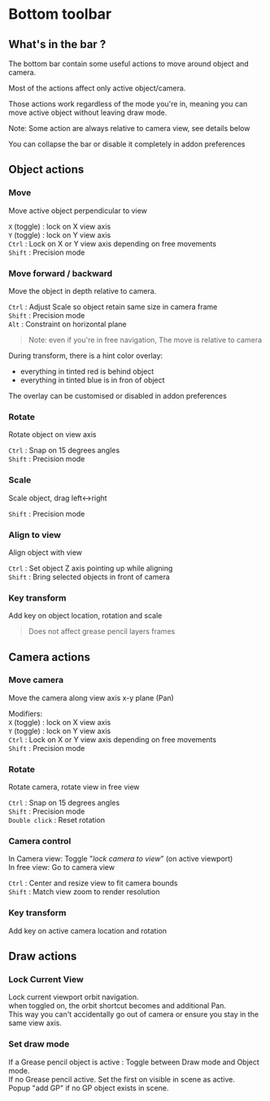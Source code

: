 # Bottom toolbar


## What's in the bar ?

The bottom bar contain some useful actions to move around object and camera.

Most of the actions affect only active object/camera.

Those actions work regardless of the mode you're in, meaning you can move active object without leaving draw mode.

Note: Some action are always relative to camera view, see details below

You can collapse the bar or disable it completely in addon preferences

## Object actions

### Move

Move active object perpendicular to view

`X` (toggle) : lock on X view axis  
`Y` (toggle) : lock on Y view axis  
`Ctrl` : Lock on X or Y view axis depending on free movements    
`Shift` : Precision mode  

### Move forward / backward

Move the object in depth relative to camera.  

`Ctrl` : Adjust Scale so object retain same size in camera frame  
`Shift` : Precision mode  
`Alt` : Constraint on horizontal plane  

> Note: even if you're in free navigation, The move is relative to camera

During transform, there is a hint color overlay:

- everything in tinted red is behind object
- everything in tinted blue is in fron of object

The overlay can be customised or disabled in addon preferences

### Rotate

Rotate object on view axis

`Ctrl` : Snap on 15 degrees angles  
`Shift` : Precision mode  

### Scale

Scale object, drag left<->right

`Shift` : Precision mode

### Align to view

Align object with view

`Ctrl` : Set object Z axis pointing up while aligning  
`Shift` : Bring selected objects in front of camera  

### Key transform

Add key on object location, rotation and scale

> Does not affect grease pencil layers frames


## Camera actions

### Move camera

Move the camera along view axis x-y plane (Pan)

Modifiers:  
`X` (toggle) : lock on X view axis  
`Y` (toggle) : lock on Y view axis  
`Ctrl` : Lock on X or Y view axis depending on free movements  
`Shift` : Precision mode  

### Rotate

Rotate camera, rotate view in free view

`Ctrl` : Snap on 15 degrees angles  
`Shift` : Precision mode  
`Double click` : Reset rotation


### Camera control

In Camera view: Toggle "_lock camera to view_" (on active viewport)  
In free view: Go to camera view  

`Ctrl` : Center and resize view to fit camera bounds  
`Shift` : Match view zoom to render resolution  

### Key transform

Add key on active camera location and rotation


## Draw actions

### Lock Current View

Lock current viewport orbit navigation.  
when toggled on, the orbit shortcut becomes and additional Pan.  
This way you can't accidentally go out of camera or ensure you stay in the same view axis.

### Set draw mode

If a Grease pencil object is active : Toggle between Draw mode and Object mode.  
If no Grease pencil active. Set the first on visible in scene as active.  
Popup "add GP" if no GP object exists in scene.

<!-- `Ctrl` : Add a new object -->
